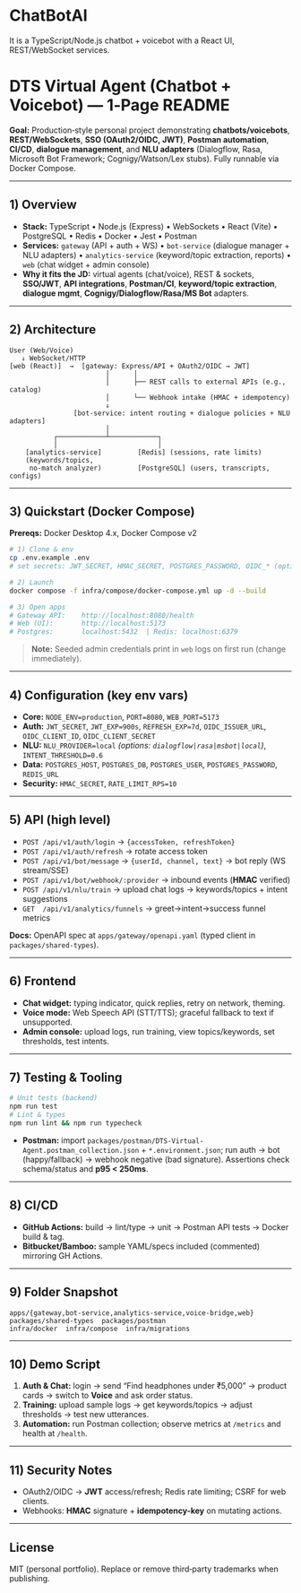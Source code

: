 # ChatBotAI
It is a TypeScript/Node.js chatbot + voicebot with a React UI, REST/WebSocket services. 

# DTS Virtual Agent (Chatbot + Voicebot) — 1‑Page README

**Goal:** Production‑style personal project demonstrating **chatbots/voicebots**, **REST/WebSockets**, **SSO (OAuth2/OIDC, JWT)**, **Postman automation**, **CI/CD**, **dialogue management**, and **NLU adapters** (Dialogflow, Rasa, Microsoft Bot Framework; Cognigy/Watson/Lex stubs). Fully runnable via Docker Compose.

---

## 1) Overview

* **Stack:** TypeScript • Node.js (Express) • WebSockets • React (Vite) • PostgreSQL • Redis • Docker • Jest • Postman
* **Services:** `gateway` (API + auth + WS) • `bot-service` (dialogue manager + NLU adapters) • `analytics-service` (keyword/topic extraction, reports) • `web` (chat widget + admin console)
* **Why it fits the JD:** virtual agents (chat/voice), REST & sockets, **SSO/JWT**, **API integrations**, **Postman/CI**, **keyword/topic extraction**, **dialogue mgmt**, **Cognigy/Dialogflow/Rasa/MS Bot** adapters.

---

## 2) Architecture

```
User (Web/Voice)
   ↓ WebSocket/HTTP
[web (React)]  →  [gateway: Express/API + OAuth2/OIDC → JWT]
                        │      │
                        │      ├── REST calls to external APIs (e.g., catalog)
                        │      └── Webhook intake (HMAC + idempotency)
                        ↓
                [bot-service: intent routing + dialogue policies + NLU adapters]
                        │
           ┌────────────┴────────────┐
           │                         │
    [analytics-service]         [Redis] (sessions, rate limits)
    (keywords/topics,           
     no-match analyzer)         [PostgreSQL] (users, transcripts, configs)
```

---

## 3) Quickstart (Docker Compose)

**Prereqs:** Docker Desktop 4.x, Docker Compose v2

```bash
# 1) Clone & env
cp .env.example .env
# set secrets: JWT_SECRET, HMAC_SECRET, POSTGRES_PASSWORD, OIDC_* (optional), NLU_PROVIDER=local

# 2) Launch
docker compose -f infra/compose/docker-compose.yml up -d --build

# 3) Open apps
# Gateway API:    http://localhost:8080/health
# Web (UI):       http://localhost:5173
# Postgres:       localhost:5432  | Redis: localhost:6379
```

> **Note:** Seeded admin credentials print in `web` logs on first run (change immediately).

---

## 4) Configuration (key env vars)

* **Core:** `NODE_ENV=production`, `PORT=8080`, `WEB_PORT=5173`
* **Auth:** `JWT_SECRET`, `JWT_EXP=900s`, `REFRESH_EXP=7d`, `OIDC_ISSUER_URL`, `OIDC_CLIENT_ID`, `OIDC_CLIENT_SECRET`
* **NLU:** `NLU_PROVIDER=local` *(options: `dialogflow|rasa|msbot|local`)*, `INTENT_THRESHOLD=0.6`
* **Data:** `POSTGRES_HOST`, `POSTGRES_DB`, `POSTGRES_USER`, `POSTGRES_PASSWORD`, `REDIS_URL`
* **Security:** `HMAC_SECRET`, `RATE_LIMIT_RPS=10`

---

## 5) API (high level)

* `POST /api/v1/auth/login` → `{accessToken, refreshToken}`
* `POST /api/v1/auth/refresh` → rotate access token
* `POST /api/v1/bot/message` → `{userId, channel, text}` → bot reply (WS stream/SSE)
* `POST /api/v1/bot/webhook/:provider` → inbound events (**HMAC** verified)
* `POST /api/v1/nlu/train` → upload chat logs → keywords/topics + intent suggestions
* `GET  /api/v1/analytics/funnels` → greet→intent→success funnel metrics

**Docs:** OpenAPI spec at `apps/gateway/openapi.yaml` (typed client in `packages/shared-types`).

---

## 6) Frontend

* **Chat widget:** typing indicator, quick replies, retry on network, theming.
* **Voice mode:** Web Speech API (STT/TTS); graceful fallback to text if unsupported.
* **Admin console:** upload logs, run training, view topics/keywords, set thresholds, test intents.

---

## 7) Testing & Tooling

```bash
# Unit tests (backend)
npm run test
# Lint & types
npm run lint && npm run typecheck
```

* **Postman:** import `packages/postman/DTS-Virtual-Agent.postman_collection.json` + `*.environment.json`; run auth → bot (happy/fallback) → webhook negative (bad signature). Assertions check schema/status and **p95 < 250ms**.

---

## 8) CI/CD

* **GitHub Actions:** build → lint/type → unit → Postman API tests → Docker build & tag.
* **Bitbucket/Bamboo:** sample YAML/specs included (commented) mirroring GH Actions.

---

## 9) Folder Snapshot

```
apps/{gateway,bot-service,analytics-service,voice-bridge,web}
packages/shared-types  packages/postman
infra/docker  infra/compose  infra/migrations
```

---

## 10) Demo Script

1. **Auth & Chat:** login → send “Find headphones under ₹5,000” → product cards → switch to **Voice** and ask order status.
2. **Training:** upload sample logs → get keywords/topics → adjust thresholds → test new utterances.
3. **Automation:** run Postman collection; observe metrics at `/metrics` and health at `/health`.

---

## 11) Security Notes

* OAuth2/OIDC → **JWT** access/refresh; Redis rate limiting; CSRF for web clients.
* Webhooks: **HMAC** signature + **idempotency-key** on mutating actions.

---

## License

MIT (personal portfolio). Replace or remove third‑party trademarks when publishing.
